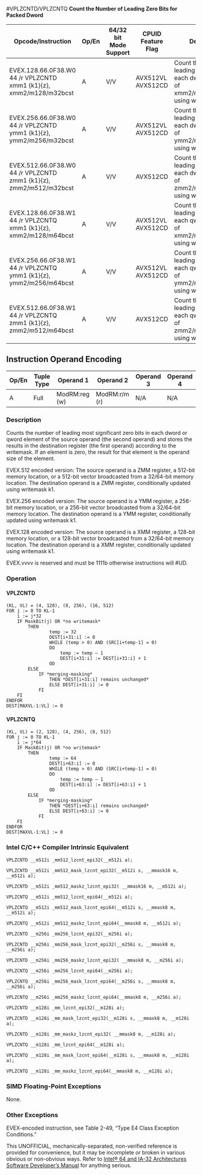 #VPLZCNTD/VPLZCNTQ
**Count the Number of Leading Zero Bits for Packed Dword**

| Opcode/Instruction                                                 | Op/En | 64/32 bit Mode Support | CPUID Feature Flag | Description                                                                                          |
| ------------------------------------------------------------------ | ----- | ---------------------- | ------------------ | ---------------------------------------------------------------------------------------------------- |
| EVEX.128.66.0F38.W0 44 /r VPLZCNTD xmm1 {k1}{z}, xmm2/m128/m32bcst | A     | V/V                    | AVX512VL AVX512CD  | Count the number of leading zero bits in each dword element of xmm2/m128/m32bcst using writemask k1. |
| EVEX.256.66.0F38.W0 44 /r VPLZCNTD ymm1 {k1}{z}, ymm2/m256/m32bcst | A     | V/V                    | AVX512VL AVX512CD  | Count the number of leading zero bits in each dword element of ymm2/m256/m32bcst using writemask k1. |
| EVEX.512.66.0F38.W0 44 /r VPLZCNTD zmm1 {k1}{z}, zmm2/m512/m32bcst | A     | V/V                    | AVX512CD           | Count the number of leading zero bits in each dword element of zmm2/m512/m32bcst using writemask k1. |
| EVEX.128.66.0F38.W1 44 /r VPLZCNTQ xmm1 {k1}{z}, xmm2/m128/m64bcst | A     | V/V                    | AVX512VL AVX512CD  | Count the number of leading zero bits in each qword element of xmm2/m128/m64bcst using writemask k1. |
| EVEX.256.66.0F38.W1 44 /r VPLZCNTQ ymm1 {k1}{z}, ymm2/m256/m64bcst | A     | V/V                    | AVX512VL AVX512CD  | Count the number of leading zero bits in each qword element of ymm2/m256/m64bcst using writemask k1. |
| EVEX.512.66.0F38.W1 44 /r VPLZCNTQ zmm1 {k1}{z}, zmm2/m512/m64bcst | A     | V/V                    | AVX512CD           | Count the number of leading zero bits in each qword element of zmm2/m512/m64bcst using writemask k1. |

## Instruction Operand Encoding

| Op/En | Tuple Type | Operand 1     | Operand 2     | Operand 3 | Operand 4 |
| ----- | ---------- | ------------- | ------------- | --------- | --------- |
| A     | Full       | ModRM:reg (w) | ModRM:r/m (r) | N/A       | N/A       |

### Description

Counts the number of leading most significant zero bits in each dword or qword element of the source operand (the second operand) and stores the results in the destination register (the first operand) according to the writemask. If an element is zero, the result for that element is the operand size of the element.

EVEX.512 encoded version: The source operand is a ZMM register, a 512-bit memory location, or a 512-bit vector broadcasted from a 32/64-bit memory location. The destination operand is a ZMM register, conditionally updated using writemask k1.

EVEX.256 encoded version: The source operand is a YMM register, a 256-bit memory location, or a 256-bit vector broadcasted from a 32/64-bit memory location. The destination operand is a YMM register, conditionally updated using writemask k1.

EVEX.128 encoded version: The source operand is a XMM register, a 128-bit memory location, or a 128-bit vector broadcasted from a 32/64-bit memory location. The destination operand is a XMM register, conditionally updated using writemask k1.

EVEX.vvvv is reserved and must be 1111b otherwise instructions will #​​​UD.

### Operation

#### VPLZCNTD

```
(KL, VL) = (4, 128), (8, 256), (16, 512)
FOR j := 0 TO KL-1
    i := j*32
    IF MaskBit(j) OR *no writemask*
        THEN
                temp := 32
                DEST[i+31:i] := 0
                WHILE (temp > 0) AND (SRC[i+temp-1] = 0)
                DO
                    temp := temp – 1
                    DEST[i+31:i] := DEST[i+31:i] + 1
                OD
        ELSE
            IF *merging-masking*
                THEN *DEST[i+31:i] remains unchanged*
                ELSE DEST[i+31:i] := 0
            FI
    FI
ENDFOR
DEST[MAXVL-1:VL] := 0

```

#### VPLZCNTQ

```
(KL, VL) = (2, 128), (4, 256), (8, 512)
FOR j := 0 TO KL-1
    i := j*64
    IF MaskBit(j) OR *no writemask*
        THEN
                temp := 64
                DEST[i+63:i] := 0
                WHILE (temp > 0) AND (SRC[i+temp-1] = 0)
                DO
                    temp := temp – 1
                    DEST[i+63:i] := DEST[i+63:i] + 1
                OD
        ELSE
            IF *merging-masking*
                THEN *DEST[i+63:i] remains unchanged*
                ELSE DEST[i+63:i] := 0
            FI
    FI
ENDFOR
DEST[MAXVL-1:VL] := 0

```

### Intel C/C++ Compiler Intrinsic Equivalent

```
VPLZCNTD __m512i _mm512_lzcnt_epi32(__m512i a);

```

```
VPLZCNTD __m512i _mm512_mask_lzcnt_epi32(__m512i s, __mmask16 m, __m512i a);

```

```
VPLZCNTD __m512i _mm512_maskz_lzcnt_epi32( __mmask16 m, __m512i a);

```

```
VPLZCNTQ __m512i _mm512_lzcnt_epi64(__m512i a);

```

```
VPLZCNTQ __m512i _mm512_mask_lzcnt_epi64(__m512i s, __mmask8 m, __m512i a);

```

```
VPLZCNTQ __m512i _mm512_maskz_lzcnt_epi64(__mmask8 m, __m512i a);

```

```
VPLZCNTD __m256i _mm256_lzcnt_epi32(__m256i a);

```

```
VPLZCNTD __m256i _mm256_mask_lzcnt_epi32(__m256i s, __mmask8 m, __m256i a);

```

```
VPLZCNTD __m256i _mm256_maskz_lzcnt_epi32( __mmask8 m, __m256i a);

```

```
VPLZCNTQ __m256i _mm256_lzcnt_epi64(__m256i a);

```

```
VPLZCNTQ __m256i _mm256_mask_lzcnt_epi64(__m256i s, __mmask8 m, __m256i a);

```

```
VPLZCNTQ __m256i _mm256_maskz_lzcnt_epi64(__mmask8 m, __m256i a);

```

```
VPLZCNTD __m128i _mm_lzcnt_epi32(__m128i a);

```

```
VPLZCNTD __m128i _mm_mask_lzcnt_epi32(__m128i s, __mmask8 m, __m128i a);

```

```
VPLZCNTD __m128i _mm_maskz_lzcnt_epi32( __mmask8 m, __m128i a);

```

```
VPLZCNTQ __m128i _mm_lzcnt_epi64(__m128i a);

```

```
VPLZCNTQ __m128i _mm_mask_lzcnt_epi64(__m128i s, __mmask8 m, __m128i a);

```

```
VPLZCNTQ __m128i _mm_maskz_lzcnt_epi64(__mmask8 m, __m128i a);

```

### SIMD Floating-Point Exceptions

None.

### Other Exceptions

EVEX-encoded instruction, see Table 2-49, “Type E4 Class Exception Conditions.”

This UNOFFICIAL, mechanically-separated, non-verified reference is provided for convenience, but it may be
incomplete or broken in various obvious or non-obvious
ways. Refer to [Intel® 64 and IA-32 Architectures Software Developer’s Manual](https://software.intel.com/en-us/download/intel-64-and-ia-32-architectures-sdm-combined-volumes-1-2a-2b-2c-2d-3a-3b-3c-3d-and-4) for anything serious.
